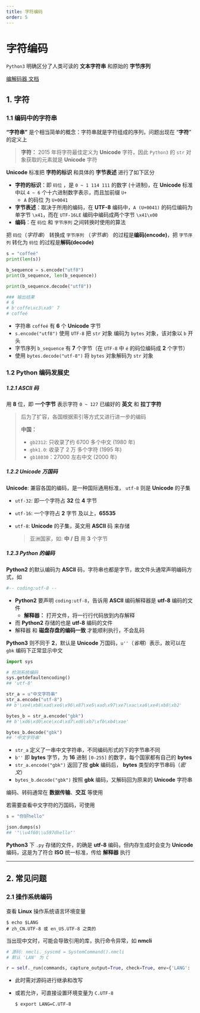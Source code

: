 ```yaml
---
title: 字符编码
order: 5
---
```


# 字符编码

<Alert type="info">`Python3` 明确区分了人类可读的 **文本字符串** 和原始的 **字节序列**</Alert>

[编解码器 文档](https://docs.python.org/zh-cn/3.10/library/codecs.html#module-codecs)

## 1. 字符

### 1.1 编码中的字符串

**“字符串”** 是个相当简单的概念：字符串就是字符组成的序列，问题出现在 “**字符**” 的定义上

> **字符：** 2015 年将字符最佳定义为 **Unicode** 字符，因此 `Python3` 的 `str` 对象获取的元素就是 **Unicode** 字符

**Unicode** 标准把 **字符的标识** 和具体的 **字节表述** 进行了如下区分

- **字符的标识**：即 `码位` ，是 `0 ~ 1 114 111` 的数字 (十进制)，在 **Unicode** 标准中以 `4 ~ 6` 个十六进制数字表示，而且加前缀 `U+`
  - `A` 的码位 为 `U+0041`
- **字节表述**：取决于所用的编码，在 **UTF-8** 编码中，`A (U+0041)` 的码位编码为单字节 `\x41`，而在 `UTF-16LE` 编码中编码成两个字节 `\x41\x00`
- **编码**：在 `码位` 和 `字节序列` 之间转换时使用的算法

<Alert type="queen">把 `码位`（_字符串_） 转换成 `字节序列` （_字节串_） 的过程是**编码(encode)**，把 `字节序列` 转化为 `码位` 的过程是**解码(decode)**</Alert>

```python
s = "coffeé"
print(len(s))

b_sequence = s.encode("utf8")
print(b_sequence, len(b_sequence))

print(b_sequence.decode("utf8"))

### 输出结果
# 6
# b'coffe\xc3\xa9' 7
# coffeé
```

- 字符串 `coffeé` 有 **6** 个 **Unicode** 字节
- `s.encode("utf8")` 使用 `UTF-8` 把 `str` 对象 编码为 `bytes` 对象，该对象以 `b` 开头
- 字节序列 `b_sequence` 有 **7** 个字节（在 `UTF-8` 中 `é` 的码位编码成 **2** 个字节）
- 使用 `bytes.decode("utf-8")` 将 `bytes` 对象解码为 `str` 对象

### 1.2 Python 编码发展史

##### **1.2.1 ASCII 码**

用 **8** 位，即 **一个字节** 表示字符 `0 ~ 127` 已编好的 **英文** 和 **拉丁字符**

> 后为了扩容，各国根据索引等方式又进行进一步的编码
>
> **中国：**
>
> - `gb2312`: 只收录了约 6700 多个中文 (1980 年)
> - `gbk1.0`: 收录了 2 万 多个字符 (1995 年)
> - `gb18030`：27000 左右中文 (2000 年)

##### **1.2.2 Unicode 万国码**

**Unicode**: 兼容各国的编码，是一种国际通用标准， `utf-8` 则是 **Unicode** 的子集

- `utf-32`: 即一个字符占 **32** 位 **4** 字节

- `utf-16`: 一个字符占 **2** 字节 及以上，**65535**

- `utf-8`: **Unicode** 的子集，英文用 **ASCII** 码 来存储

  > 亚洲国家，如: **中 / 日** 用 **3** 个字节

##### **1.2.3 Python 的编码**

**Python2** 的默认编码为 **ASCII** 码，字符串也都是字节，故文件头通常声明编码方式，如

```python
#-- coding:utf-8 --
```

- **Python2** 要声明 `coding:utf-8`，告诉用 **ASCII** 编码解释器是 **utf-8** 编码的文件
  - **解释器：** 打开文件，将一行行代码放到内存解释
- 而 **Python2** 存储的也是 **utf-8** 编码的文件
- 解释器 和 **磁盘存盘的编码一致** 才能顺利执行，不会乱码

**Python3** 则不同于 **2**，默认是 **Unicode** 万国码，`u''`（_省略_）表示，故可以在 `gbk` 编码下正常显示中文

```python
import sys

# 检测系统编码
sys.getdefaultencoding()
## 'utf-8'

str_a = u"中文字符串"
str_a.encode("utf-8")
## b'\xe4\xb8\xad\xe6\x96\x87\xe5\xad\x97\xe7\xac\xa6\xe4\xb8\xb2'

bytes_b = str_a.encode("gbk")
## b'\xd6\xd0\xce\xc4\xd7\xd6\xb7\xfb\xb4\xae'

bytes_b.decode("gbk")
## '中文字符串'
```

- `str_a` 定义了一串中文字符串，不同编码形式的下的字节串不同
- `b''` 即 **bytes** 字节，为 **16** 进制 `[0-255]` 的数字，每个国家都有自己的 **bytes**
- `str_a.encode("gbk")` 返回了按 **gbk** 编码后， **bytes** 类型的字节串码（_密文_）
- `bytes_b.decode("gbk")` 按照 **gbk** 编码，又解码回为原来的 **Unicode** 字符串

编码、转码通常在 **数据传输**、**交互** 等使用

若需要查看中文字符的万国码，可使用

```python
s = "你好hello"

json.dumps(s)
## '"\\u4f60\\u597dhello"'
```

**Python3** 下 `.py` 存储的文件，的确是 **utf-8** 编码，但内存生成时会变为 **Unicode** 编码，这是为了符合 **ISO** 统一标准，传给 **解释器** 执行

---

## 2. 常见问题

### 2.1 操作系统编码

查看 **Linux** 操作系统语言环境变量

```shell
$ echo $LANG
# zh_CN.UTF-8 或 en_US.UTF-8 之类的
```

当出现中文时，可能会导致引用的库，执行命令异常，如 **nmcli**

```python
# 源码: nmcli._syscmd = SystemCommand().nmcli
# 默认 'LAN' 为 C

r = self._run(commands, capture_output=True, check=True, env={'LANG': 'zh_CN.UTF-8'})
```

- 此时需对源码进行继承和改写

- 或若允许，可直接设置环境变量为 `C.UTF-8`

  ```shell
  $ export LANG=C.UTF-8
  ```
